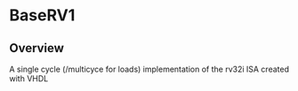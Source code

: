 # BaseRV1

Overview
--------

A single cycle (/multicyce for loads) implementation of the rv32i ISA created
with VHDL
